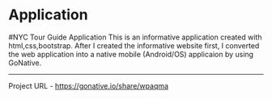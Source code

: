 # Application

#NYC Tour Guide Application
This is an informative application created with html,css,bootstrap.
After I created the informative website first, I converted the web application 
into a native mobile (Android/OS) applicaion by using GoNative. <hr>

Project URL - https://gonative.io/share/wpaqma
